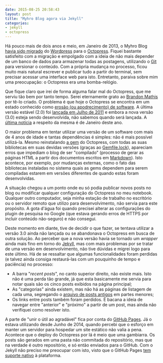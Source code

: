 ```yaml
---
date: 2015-08-25 20:58:43
layout: post
title: "Myhro Blog agora via Jekyll"
categories:
- jekyll
- octopress
---
```


Há pouco mais de dois anos e meio, em Janeiro de 2013, o Myhro Blog [havia sido migrado][post-word-octo] do [Wordpress][wordpress] para o [Octopress][octopress]. Fiquei bastante satisfeito com a migração e empolgado com a ideia de não mais depender de um banco de dados para armazenar todas as postagens, utilizando o [Git][post-git] para versionar o conteúdo. Com a própria mudança no processo, ficou muito mais natural escrever e publicar tudo a partir do terminal, sem precisar acessar uma interface web para isto. Entretanto, paraiva sobre mim uma preocupação: o Octopress era uma bomba-relógio.

Que fique claro que irei de forma alguma falar mal do Octopress, que me serviu tão bem por tanto tempo. Serei eternamente grato ao [Brandon Mathis][imathis] por tê-lo criado. O problema é que hoje o Octopress se encontra em um estado conhecido como [erosão (ou apodrecimento) de software][software-rot]. A última versão estável (2.0) foi [lançada em Julho de 2011][octopress-20] e embora a nova versão (3.0) esteja sendo desenvolvida, não sabemos quando será lançada. A [última notícia][octopress-30] a respeito da mesma é de Janeiro deste ano.

O maior problema em tentar utilizar uma versão de um software com mais de 4 anos de idade e tantas dependências é simples: não é mais possível utilizá-la. Mesmo reinstalando [a gem][gemfile] do Octopress, com todas as suas bibliotecas em suas devidas versões (graças ao [Gemfile.lock][gemfile-lock]), apareciam erros que impediam o blog de ser "compilado" (processo de gerar as páginas HTML a partir dos documentos escritos em [Markdown][github-markdown]). Isto acontece, por exemplo, por mudanças externas, como o fato das bibliotecas instaladas no sistema quais as gems dependem para serem compiladas estarem em versões diferentes de quando estas foram desenvolvidas.

A situação chegou a um ponto onde eu só podia publicar novos posts no blog ou modificar qualquer configuração do Octopress no meu notebook. Qualquer outro computador, seja minha estação de trabalho no escritório ou o servidor remoto que utilizo para desenvolvimento, não servia para este propósito. A gota d'água foi quando precisei alterar as configurações do plugin de pesquisa no Google (que estava gerando erros de HTTPS por incluir conteúdo não-seguro) e não consegui.

Deste momento em diante, tive de decidir o que fazer, se tentava utilizar a versão 3.0 ainda não lançada ou se abandonava o Octopress em busca de outra solução. Ao perceber que a nova versão havia se tornado um _wrapper_ ainda mais fino em torno do [Jekyll][jekyll], mas com mais problemas por se tratar de uma versão em desenvolvimento, não tive dúvidas e migrei logo para este último. Há de se ressaltar que algumas funcionalidades foram perdidas (e talvez ainda consiga restaurá-las com um pouquinho de tempo e paciência) no processo:

* A barra "_recent posts_", no canto superior direito, não existe mais. Isto não é uma perda tão grande, já que esta basicamente me servia para notar quais são os cinco posts exibidos na página principal;
* As "categorias" ainda existem, mas não há as páginas de listagem de cada uma, segregando o [arquivo de posts antigos][archives] em partes menores;
* Os links entre posts também foram perdidos. É bacana a ideia de navegar entre "anterior" e "próximo" a partir de um post, mas ainda não verifiquei como resolver isto.

A parte de "unir o útil ao agradável" fica por conta do [GitHub Pages][gh-pages]. Já o estava utilizando desde Junho de 2014, quando percebi que o esforço em manter um servidor para hospedar um site estático não valia a pena. Acontece que o deploy do Octopress por lá é meio que uma gambiarra. Os posts são gerados em uma pasta não commitada do repositório, mas que na verdade é outro repositório, e só então enviados para o GitHub. Com o Jekyll não preciso me preocupar com isto, visto que o GitHub Pages [tem suporte nativo][gh-pages-jekyll] à plataforma.

[archives]: /archives/
[gemfile-lock]: http://bundler.io/v1.10/rationale.html#checking-your-code-into-version-control
[gemfile]: http://bundler.io/v1.10/rationale.html#bundlers-purpose-and-rationale
[gh-pages-jekyll]: https://help.github.com/articles/using-jekyll-with-pages/
[gh-pages]: https://pages.github.com/
[github-markdown]: https://help.github.com/articles/github-flavored-markdown/
[imathis]: https://github.com/imathis
[jekyll]: http://jekyllrb.com/
[octopress-20]: http://octopress.org/2011/07/23/octopress-20-surfaces/
[octopress-30]: http://octopress.org/2015/01/15/octopress-3.0-is-coming/
[octopress]: http://octopress.org/
[post-git]: /2011/08/git-para-principiantes/
[post-word-octo]: /2013/01/myhro-blog-agora-via-octopress/
[software-rot]: https://en.wikipedia.org/wiki/Software_rot
[wordpress]: https://wordpress.org/
